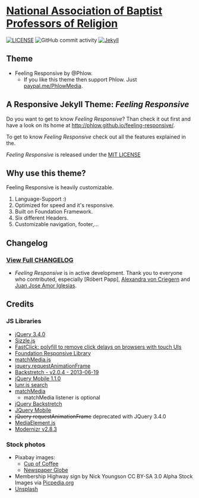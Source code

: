 # [National Association of Baptist Professors of Religion](nabpr.org)
[![LICENSE](https://img.shields.io/badge/license-MIT-lightgrey.svg)](LICENSE)
![GitHub commit activity](https://img.shields.io/github/commit-activity/m/adamdjbrett/nabpr)
[![Jekyll](https://img.shields.io/badge/Made%20with-Jekyll-1f425f.svg)](https://jekyllrb.com/)
## Theme
- Feeling Responsive by @Phlow.
  - If you like this theme then support Phlow. Just [paypal.me/PhlowMedia](https://www.paypal.me/PhlowMedia).

## A Responsive Jekyll Theme: *Feeling Responsive*

Do you want to get to know *Feeling Responsive*? Than check it out first and have a look on its home at  <http://phlow.github.io/feeling-responsive/>.

To get to know *Feeling Responsive* check out all the features explained in the.

 *Feeling Responsive* is released under the [MIT LICENSE](LICENSE)


## Why use this theme?

Feeling Responsive is heavily customizable.

1. Language-Support :)
2. Optimized for speed and it's responsive.
3. Built on Foundation Framework.
4. Six different Headers.
5. Customizable navigation, footer,...


## Changelog
### [View Full CHANGELOG](changelog.md)
- *Feeling Responsive* is in active development. Thank you to everyone who contributed, especially [Róbert Papp], [Alexandra von Criegern](https://github.com/plutonik-a) and [Juan Jose Amor Iglesias](https://github.com/jjamor).

## Credits
### JS Libraries
  - [jQuery 3.4.0](jquery.com)
  - [Sizzle.js](http://sizzlejs.com/)
  - [FastClick: polyfill to remove click delays on browsers with touch UIs](https://github.com/ftlabs/fastclick)
  - [Foundation Responsive Library](http://foundation.zurb.com)
  - [matchMedia.js](https://github.com/paulirish/matchMedia.js)
  - [jquery.requestAnimationFrame](https://github.com/gnarf37/jquery-requestAnimationFrame)
  - [Backstretch - v2.0.4 - 2013-06-19](http://srobbin.com/jquery-plugins/backstretch/)
  - [jQuery Mobile 1.1.0](http://jquerymobile.com/)
  - [lunr.js search](http://lunrjs.com)
  - [matchMedia](https://github.com/paulirish/matchMedia.js)
    - matchMedia listener is optional
  - [jQuery Backstretch](http://www.jquery-backstretch.com/)
  - [JQuery Mobile](http://jquerymobile.com/)
  - ~~jQuery requestAnimationFrame~~ deprecated with JQuery 3.4.0  
  - [MediaElement.js](https://www.mediaelementjs.com/)
  - [Modernizr v2.8.3](https://modernizr.com)

### Stock photos
  - Pixabay images:
    - [Cup of Coffee](https://pixabay.com/photos/cup-of-coffee-laptop-office-macbook-1280537/)
    - [Newspaper Globe](https://pixabay.com/illustrations/news-newspaper-globe-read-paper-1074604/)
  - Membership Highway sign by Nick Youngson CC BY-SA 3.0 Alpha Stock Images via [Picpedia.org](http://www.picpedia.org/highway-signs/m/membership.html)
  - [Unsplash](https://unsplash.com)
